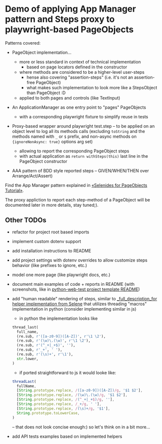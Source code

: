 # Demo of applying App Manager pattern and Steps proxy to playwright-based PageObjects

Patterns covered:

* PageObject implementation...
  * more or less standard in context of technical implementation
    * based on page locators defined in the constructor
  * where methods are considered to be a higher-level user-steps
    * hense also covering "assertion-steps" (i.e. it's not an assertion-free PageObject)
    * what makes such implementation to look more like a StepsObject than PageObject :D
  * applied to both pages and controls (like TextInput)
* An ApplicationManager as one entry point to "pages" PageObjects
  * with a corresponding playwright fixture to simplify reuse in tests
* Proxy-based wrapper around playwright test.step – to be applied on an object level to log all its methods calls (excluding `toString` and the methods named with `_` or `$` prefix, and non-async methods on `{ignoreNonAsync: true}` options arg set)
  * allowing to report the corresponding PageObject steps
  * with actual application as `return withSteps(this)` last line in the PageObject constructor

* AAA pattern of BDD style reported steps – GIVEN/WHEN/THEN over Arrange/Act/Assert)

Find the App Manager pattern explained in [«Selenides for PageObjects Tutorial»](https://autotest.how/selenides-for-page-objects-tutorial-md).

The proxy appliction to report each step-method of a PageObject will be documented later in more details, stay tuned;).

## Other TODOs

* refactor for project root based imports
* implement custom dotenv support
* add installation instructions to README
* add project settings with dotenv overrides to allow customize steps behavior (like prefixes to ignore, etc.)
* model one more page (like playwright docs, etc.)
* document main examples of code + reports in README (with screenshots, like in [python-web-test project template README](https://github.com/yashaka/python-web-test?tab=readme-ov-file#details))
* add "human readable" rendering of steps, similar to [_full_description_for helper implementation from Selene](https://github.com/yashaka/selene/blob/master/selene/common/_typing_functions.py#L119) that utilizes threading "macros" implementation in python (consider implementing similar in js)
  * in python the implementation looks like

  ```python
  thread_last(
    full_name,
    (re.sub, r'([a-z0-9])([A-Z])', r'\1 \2'),
    (re.sub, r'(\w)\.(\w)', r'\1 \2'),
    (re.sub, r'(^_+|_+$)', ''),
    (re.sub, r'_+', ' '),
    (re.sub, r'(\s)+', r'\1'),
    str.lower,
  )
  ```
  * if ported straightforward to js it would looke like:

  ```js
  threadLast(
    fullName,
    [String.prototype.replace, /([a-z0-9])([A-Z])/g, '$1 $2'],
    [String.prototype.replace, /(\w)\.(\w)/g, '$1 $2'],
    [String.prototype.replace, /(^_+|_+$)/g, ''],
    [String.prototype.replace, /_+/g, ' '],
    [String.prototype.replace, /(\s)+/g, '$1'],
    String.prototype.toLowerCase,
  )
  ```

  – that does not look concise enough:) so let's think on in a bit more...
* add API tests examples based on implemented helpers
